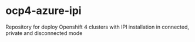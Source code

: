 # ocp4-azure-ipi
Repository for deploy Openshift 4 clusters with IPI installation in connected, private and disconnected mode
